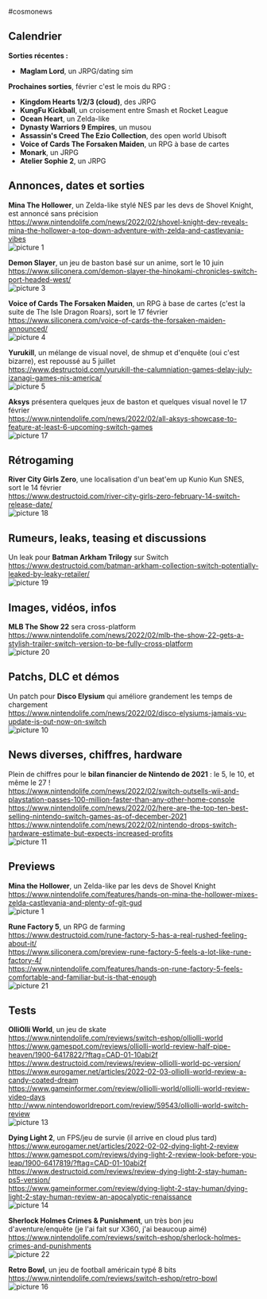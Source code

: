 #cosmonews  
  
## Calendrier  
  
**Sorties récentes :**  
  
- **Maglam Lord**, un JRPG/dating sim  
  
**Prochaines sorties**, février c'est le mois du RPG :  
  
- **Kingdom Hearts 1/2/3 (cloud)**, des JRPG  
- **KungFu Kickball**, un croisement entre Smash et Rocket League  
- **Ocean Heart**, un Zelda-like  
- **Dynasty Warriors 9 Empires**, un musou  
- **Assassin's Creed The Ezio Collection**, des open world Ubisoft  
- **Voice of Cards The Forsaken Maiden**, un RPG à base de cartes  
- **Monark**, un JRPG  
- **Atelier Sophie 2**, un JRPG  
  
## Annonces, dates et sorties  
  
**Mina The Hollower**, un Zelda-like stylé NES par les devs de Shovel Knight, est annoncé sans précision  
https://www.nintendolife.com/news/2022/02/shovel-knight-dev-reveals-mina-the-hollower-a-top-down-adventure-with-zelda-and-castlevania-vibes  
![picture 1](https://i.imgur.com/pJrWRHIm.png)  
  
**Demon Slayer**, un jeu de baston basé sur un anime, sort le 10 juin  
https://www.siliconera.com/demon-slayer-the-hinokami-chronicles-switch-port-headed-west/  
![picture 3](https://i.imgur.com/sazqiCPm.png)  
  
**Voice of Cards The Forsaken Maiden**, un RPG à base de cartes (c'est la suite de The Isle Dragon Roars), sort le 17 février  
https://www.siliconera.com/voice-of-cards-the-forsaken-maiden-announced/  
![picture 4](https://i.imgur.com/QwBj3zcm.png)  
  
**Yurukill**, un mélange de visual novel, de shmup et d'enquête (oui c'est bizarre), est repoussé au 5 juillet  
https://www.destructoid.com/yurukill-the-calumniation-games-delay-july-izanagi-games-nis-america/  
![picture 5](https://i.imgur.com/ZWE3xfJm.png)  
  
**Aksys** présentera quelques jeux de baston et quelques visual novel le 17 février  
https://www.nintendolife.com/news/2022/02/all-aksys-showcase-to-feature-at-least-6-upcoming-switch-games  
![picture 17](https://i.imgur.com/9dapstVm.jpg)  
  
## Rétrogaming  
  
**River City Girls Zero**, une localisation d'un beat'em up Kunio Kun SNES, sort le 14 février  
https://www.destructoid.com/river-city-girls-zero-february-14-switch-release-date/  
![picture 18](https://i.imgur.com/Vxei7RIm.jpg)  
  
## Rumeurs, leaks, teasing et discussions  
  
Un leak pour **Batman Arkham Trilogy** sur Switch  
https://www.destructoid.com/batman-arkham-collection-switch-potentially-leaked-by-leaky-retailer/  
![picture 19](https://i.imgur.com/2qwboCam.jpg)  
  
## Images, vidéos, infos  
  
**MLB The Show 22** sera cross-platform  
https://www.nintendolife.com/news/2022/02/mlb-the-show-22-gets-a-stylish-trailer-switch-version-to-be-fully-cross-platform  
![picture 20](https://i.imgur.com/LiHK35zm.jpg)  
  
## Patchs, DLC et démos  
  
Un patch pour **Disco Elysium** qui améliore grandement les temps de chargement  
https://www.nintendolife.com/news/2022/02/disco-elysiums-jamais-vu-update-is-out-now-on-switch  
![picture 10](https://i.imgur.com/qxxxJxWm.png)  
  
## News diverses, chiffres, hardware  
  
Plein de chiffres pour le **bilan financier de Nintendo de 2021** : le 5, le 10, et même le 27 !  
https://www.nintendolife.com/news/2022/02/switch-outsells-wii-and-playstation-passes-100-million-faster-than-any-other-home-console  
https://www.nintendolife.com/news/2022/02/here-are-the-top-ten-best-selling-nintendo-switch-games-as-of-december-2021  
https://www.nintendolife.com/news/2022/02/nintendo-drops-switch-hardware-estimate-but-expects-increased-profits  
![picture 11](https://i.imgur.com/cCXw32Am.png)  
  
## Previews  
  
**Mina the Hollower**, un Zelda-like par les devs de Shovel Knight  
https://www.nintendolife.com/features/hands-on-mina-the-hollower-mixes-zelda-castlevania-and-plenty-of-git-gud  
![picture 1](https://i.imgur.com/pJrWRHIm.png)  
  
**Rune Factory 5**, un RPG de farming  
https://www.destructoid.com/rune-factory-5-has-a-real-rushed-feeling-about-it/  
https://www.siliconera.com/preview-rune-factory-5-feels-a-lot-like-rune-factory-4/  
https://www.nintendolife.com/features/hands-on-rune-factory-5-feels-comfortable-and-familiar-but-is-that-enough  
![picture 21](https://i.imgur.com/bxErsGvm.jpg)  
  
## Tests  
  
**OlliOlli World**, un jeu de skate  
https://www.nintendolife.com/reviews/switch-eshop/olliolli-world  
https://www.gamespot.com/reviews/olliolli-world-review-half-pipe-heaven/1900-6417822/?ftag=CAD-01-10abi2f  
https://www.destructoid.com/reviews/review-olliolli-world-pc-version/  
https://www.eurogamer.net/articles/2022-02-03-olliolli-world-review-a-candy-coated-dream  
https://www.gameinformer.com/review/olliolli-world/olliolli-world-review-video-days  
http://www.nintendoworldreport.com/review/59543/olliolli-world-switch-review  
![picture 13](https://i.imgur.com/o1E4uwmm.png)  
  
**Dying Light 2**, un FPS/jeu de survie (il arrive en cloud plus tard)  
https://www.eurogamer.net/articles/2022-02-02-dying-light-2-review  
https://www.gamespot.com/reviews/dying-light-2-review-look-before-you-leap/1900-6417819/?ftag=CAD-01-10abi2f  
https://www.destructoid.com/reviews/review-dying-light-2-stay-human-ps5-version/  
https://www.gameinformer.com/review/dying-light-2-stay-human/dying-light-2-stay-human-review-an-apocalyptic-renaissance  
![picture 14](https://i.imgur.com/Ggim5adm.png)  
  
**Sherlock Holmes Crimes & Punishment**, un très bon jeu d'aventure/enquête (je l'ai fait sur X360, j'ai beaucoup aimé)  
https://www.nintendolife.com/reviews/switch-eshop/sherlock-holmes-crimes-and-punishments  
![picture 22](https://i.imgur.com/mEMQULmm.jpg)  
  
**Retro Bowl**, un jeu de football américain typé 8 bits  
https://www.nintendolife.com/reviews/switch-eshop/retro-bowl  
![picture 16](https://i.imgur.com/dPkscsym.png)  
